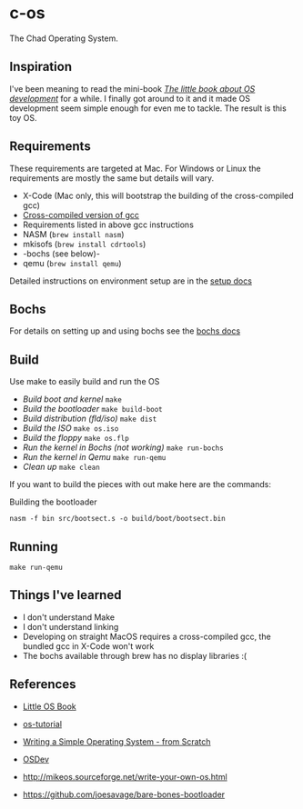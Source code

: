 # c-os
The Chad Operating System.

## Inspiration
I've been meaning to read the mini-book [_The little book about OS development_](http://littleosbook.github.io/book.pdf)
for a while. I finally got around to it and it made OS development seem
simple enough for even me to tackle. The result is this toy OS.

## Requirements
These requirements are targeted at Mac. For Windows or Linux the requirements
are mostly the same but details will vary.
* X-Code (Mac only, this will bootstrap the building of the cross-compiled gcc)
* [Cross-compiled version of gcc](https://github.com/cfenollosa/os-tutorial/tree/master/11-kernel-crosscompiler)
* Requirements listed in above gcc instructions
* NASM (`brew install nasm`)
* mkisofs (`brew install cdrtools`)
* -bochs (see below)-
* qemu (`brew install qemu`)

Detailed instructions on environment setup are in the [setup docs](docs/setup.md)

## Bochs
For details on setting up and using bochs see the [bochs docs](docs/bochs.md)

## Build
Use make to easily build and run the OS
* *Build boot and kernel* `make`
* *Build the bootloader* `make build-boot`
* *Build distribution (fld/iso)* `make dist`
* *Build the ISO* `make os.iso`
* *Build the floppy* `make os.flp`
* *Run the kernel in Bochs (not working)* `make run-bochs`
* *Run the kernel in Qemu* `make run-qemu`
* *Clean up* `make clean`

If you want to build the pieces with out make here are the commands:

Building the bootloader
```commandline
nasm -f bin src/bootsect.s -o build/boot/bootsect.bin
```

## Running
```commandline
make run-qemu
```

## Things I've learned
* I don't understand Make
* I don't understand linking
* Developing on straight MacOS requires a cross-compiled gcc, the bundled gcc
in X-Code won't work
* The bochs available through brew has no display libraries :(

## References
* [Little OS Book](http://littleosbook.github.io/)
* [os-tutorial](https://github.com/cfenollosa/os-tutorial)
* [Writing a Simple Operating System - from Scratch](http://www.cs.bham.ac.uk/~exr/lectures/opsys/10_11/lectures/os-dev.pdf)
* [OSDev](http://wiki.osdev.org/)



* http://mikeos.sourceforge.net/write-your-own-os.html
* https://github.com/joesavage/bare-bones-bootloader